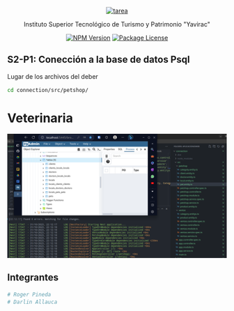 <p align="center">
  <a href="https://eva.yavirac.edu.ec/" target="blank"><img src="https://yavirac.edu.ec/img/Logo%20Yavirac.png" width="200" alt="tarea" /></a>
</p>


[circleci-image]: https://th.bing.com/th/id/OIP.2l8m65UEPCUNqZNd-Vqn_QHaHa?pid=ImgDet&rs=1
[circleci-url]: https://circleci.com/gh/nestjs/nest

  <p align="center">Instituto Superior Tecnológico de Turismo y Patrimonio "Yavirac"</p>
    <p align="center">
<a href="https://www.npmjs.com/~nestjscore" target="_blank"><img src="https://img.shields.io/npm/v/@nestjs/core.svg" alt="NPM Version" /></a>
<a href="https://www.npmjs.com/~nestjscore" target="_blank"><img src="https://img.shields.io/npm/l/@nestjs/core.svg" alt="Package License" /></a>

## S2-P1: Conección a la base de datos Psql

Lugar de los archivos del deber
```bash
cd connection/src/petshop/  
```

# Veterinaria
<p align="center">
  <a href="" target="blank"><img src="https://github.com/darlinmel/AplicacionesWeb/blob/main/connection/taller2.png" width="800" alt="tarea" /></a>
</p>


## Integrantes

```bash
# Roger Pineda
# Darlin Allauca
```

